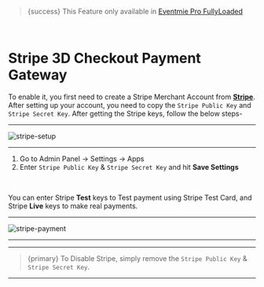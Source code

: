 
>{success} This Feature only available in [Eventmie Pro FullyLoaded](https://classiebit.com/eventmie-pro-fullyloaded)

<br>

# Stripe 3D Checkout Payment Gateway

To enable it, you first need to create a Stripe Merchant Account from **[Stripe](https://stripe.com)**. After setting up your account, you need to copy the `Stripe Public Key` and `Stripe Secret Key`.
After getting the Stripe keys, follow the below steps-

---

![stripe-setup](/images/fullyloaded/stripe-setup.webp "stripe-setup")

---


1. Go to Admin Panel -> Settings -> Apps
2. Enter `Stripe Public Key` & `Stripe Secret Key` and hit **Save Settings**

<br>

You can enter Stripe **Test** keys to Test payment using Stripe Test Card, and Stripe **Live** keys to make real payments.


---

![stripe-payment](/images/fullyloaded/stripe-payment.webp "stripe-payment")

---


---

>{primary} To Disable Stripe, simply remove the `Stripe Public Key` & `Stripe Secret Key`.

---
